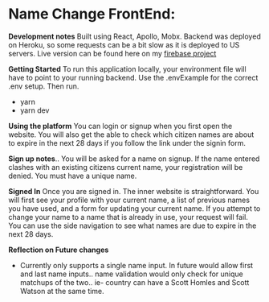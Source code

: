 # Name Change FrontEnd:

**Development notes**
Built using React, Apollo, Mobx. Backend was deployed on Heroku, so some requests can be a bit slow as it is deployed to US servers.
Live version can be found here on my [firebase project](https://thoash-namechange.web.app/)

**Getting Started**
To run this application locally, your environment file will have to point to your running backend. Use the .envExample for the correct .env setup. Then run.

- yarn
- yarn dev

**Using the platform**
You can login or signup when you first open the website. You will also get the able to check which citizen names are about to expire in the next 28 days if you follow the link under the signin form.

**Sign up notes**..
You will be asked for a name on signup. If the name entered clashes with an existing citizens current name, your registration will be denied. You must have a unique name.

**Signed In**
Once you are signed in. The inner website is straightforward. You will first see your profile with your current name, a list of previous names you have used, and a form for updating your current name. If you attempt to change your name to a name that is already in use, your request will fail.
You can use the side navigation to see what names are due to expire in the next 28 days.

**Reflection on Future changes**

- Currently only supports a single name input. In future would allow first and last name inputs.. name validation would only check for unique matchups of the two.. ie- country can have a Scott Homles and Scott Watson at the same time.
